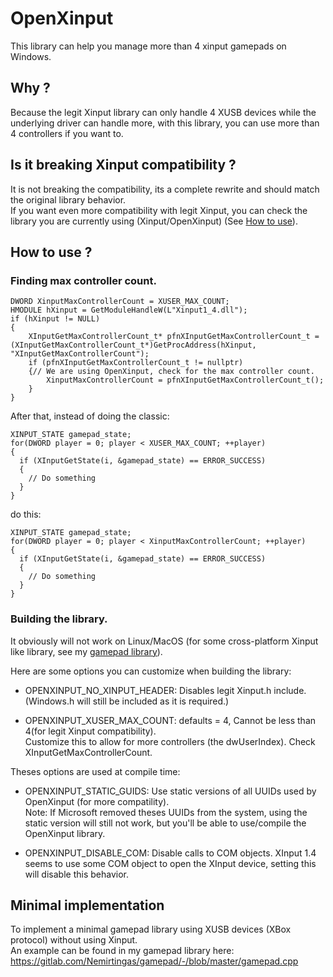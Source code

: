# OpenXinput
This library can help you manage more than 4 xinput gamepads on Windows.

## Why ?
Because the legit Xinput library can only handle 4 XUSB devices while the underlying driver can handle more, with this library, you can use more than 4 controllers if you want to.

## Is it breaking Xinput compatibility ?
It is not breaking the compatibility, its a complete rewrite and should match the original library behavior.\
If you want even more compatibility with legit Xinput, you can check the library you are currently using (Xinput/OpenXinput) (See [How to use](#finding-max-controller-count)).


## How to use ?
### Finding max controller count.
```
DWORD XinputMaxControllerCount = XUSER_MAX_COUNT;
HMODULE hXinput = GetModuleHandleW(L"Xinput1_4.dll");
if (hXinput != NULL)
{
    XInputGetMaxControllerCount_t* pfnXInputGetMaxControllerCount_t = (XInputGetMaxControllerCount_t*)GetProcAddress(hXinput, "XInputGetMaxControllerCount");
    if (pfnXInputGetMaxControllerCount_t != nullptr)
    {// We are using OpenXinput, check for the max controller count.
        XinputMaxControllerCount = pfnXInputGetMaxControllerCount_t();
    }
}
```

After that, instead of doing the classic:
```
XINPUT_STATE gamepad_state;
for(DWORD player = 0; player < XUSER_MAX_COUNT; ++player)
{
  if (XInputGetState(i, &gamepad_state) == ERROR_SUCCESS)
  {
    // Do something
  }
}
```
do this:
```
XINPUT_STATE gamepad_state;
for(DWORD player = 0; player < XinputMaxControllerCount; ++player)
{
  if (XInputGetState(i, &gamepad_state) == ERROR_SUCCESS)
  {
    // Do something
  }
}
```

### Building the library.
It obviously will not work on Linux/MacOS (for some cross-platform Xinput like library, see my [gamepad library](https://gitlab.com/Nemirtingas/gamepad)).

Here are some options you can customize when building the library:
  - OPENXINPUT_NO_XINPUT_HEADER: Disables legit Xinput.h include. (Windows.h will still be included as it is required.)

  - OPENXINPUT_XUSER_MAX_COUNT: defaults = 4, Cannot be less than 4(for legit Xinput compatibility).\
Customize this to allow for more controllers (the dwUserIndex). Check XInputGetMaxControllerCount.

Theses options are used at compile time:
  - OPENXINPUT_STATIC_GUIDS: Use static versions of all UUIDs used by OpenXinput (for more compatility).\
Note: If Microsoft removed theses UUIDs from the system, using the static version will still not work, but you'll be able to use/compile the OpenXinput library.

  - OPENXINPUT_DISABLE_COM: Disable calls to COM objects.
XInput 1.4 seems to use some COM object to open the XInput device, setting this will disable this behavior.


## Minimal implementation
To implement a minimal gamepad library using XUSB devices (XBox protocol) without using Xinput.\
An example can be found in my gamepad library here: https://gitlab.com/Nemirtingas/gamepad/-/blob/master/gamepad.cpp
